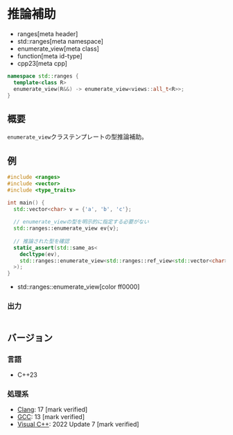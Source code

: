 # 推論補助
* ranges[meta header]
* std::ranges[meta namespace]
* enumerate_view[meta class]
* function[meta id-type]
* cpp23[meta cpp]

```cpp
namespace std::ranges {
  template<class R>
  enumerate_view(R&&) -> enumerate_view<views::all_t<R>>;
}
```

## 概要
`enumerate_view`クラステンプレートの型推論補助。

## 例
```cpp example
#include <ranges>
#include <vector>
#include <type_traits>

int main() {
  std::vector<char> v = {'a', 'b', 'c'};
  
  // enumerate_viewの型を明示的に指定する必要がない
  std::ranges::enumerate_view ev{v};
  
  // 推論された型を確認
  static_assert(std::same_as<
    decltype(ev),
    std::ranges::enumerate_view<std::ranges::ref_view<std::vector<char>>>
  >);
}
```
* std::ranges::enumerate_view[color ff0000]

### 出力
```
```

## バージョン
### 言語
- C++23

### 処理系
- [Clang](/implementation.md#clang): 17 [mark verified]
- [GCC](/implementation.md#gcc): 13 [mark verified]
- [Visual C++](/implementation.md#visual_cpp): 2022 Update 7 [mark verified]
